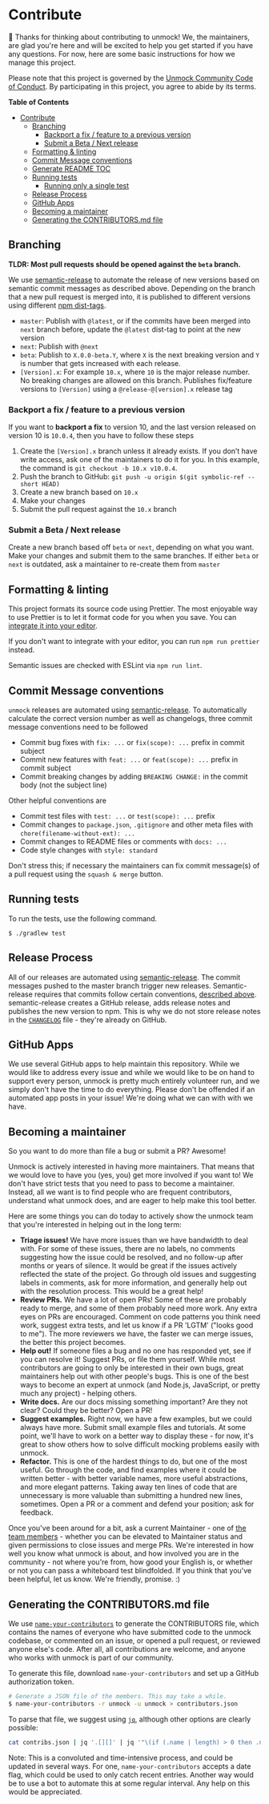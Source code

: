 # Contribute

👋 Thanks for thinking about contributing to unmock! We, the maintainers, are glad you're here and will be excited to help you get started if you have any questions. For now, here are some basic instructions for how we manage this project.

Please note that this project is governed by the [Unmock Community Code of Conduct](https://github.com/unmock/code-of-conduct). By participating in this project, you agree to abide by its terms.

**Table of Contents**

<!-- toc -->

- [Contribute](#contribute)
  - [Branching](#branching)
    - [Backport a fix / feature to a previous version](#backport-a-fix--feature-to-a-previous-version)
    - [Submit a Beta / Next release](#submit-a-beta--next-release)
  - [Formatting & linting](#formatting--linting)
  - [Commit Message conventions](#commit-message-conventions)
  - [Generate README TOC](#generate-readme-toc)
  - [Running tests](#running-tests)
    - [Running only a single test](#running-only-a-single-test)
  - [Release Process](#release-process)
  - [GitHub Apps](#github-apps)
  - [Becoming a maintainer](#becoming-a-maintainer)
  - [Generating the CONTRIBUTORS.md file](#generating-the-contributorsmd-file)

<!-- tocstop -->

## Branching

**TLDR: Most pull requests should be opened against the `beta` branch.**

We use [semantic-release](https://github.com/semantic-release/semantic-release) to automate the release of new versions based on semantic commit messages as described above. Depending on the branch that a new pull request is merged into, it is published to different versions using different [npm dist-tags](https://docs.npmjs.com/cli/dist-tag).

- `master`: Publish with `@latest`, or if the commits have been merged into `next` branch before, update the `@latest` dist-tag to point at the new version
- `next`: Publish with `@next`
- `beta`: Publish to `X.0.0-beta.Y`, where `X` is the next breaking version and `Y` is number that gets increased with each release.
- `[Version].x`: For example `10.x`, where `10` is the major release number. No breaking changes are allowed on this branch. Publishes fix/feature versions to `[Version]` using a `@release-@[version].x` release tag

### Backport a fix / feature to a previous version

If you want to **backport a fix** to version 10, and the last version released on version 10 is `10.0.4`, then you have to follow these steps

1. Create the `[Version].x` branch unless it already exists. If you don’t have write access, ask one of the maintainers to do it for you. In this example, the command is `git checkout -b 10.x v10.0.4`.
2. Push the branch to GitHub: `git push -u origin $(git symbolic-ref --short HEAD)`
3. Create a new branch based on `10.x`
4. Make your changes
5. Submit the pull request against the `10.x` branch

### Submit a Beta / Next release

Create a new branch based off `beta` or `next`, depending on what you want. Make your changes and submit them to the same branches. If either `beta` or `next` is outdated, ask a maintainer to re-create them from `master`

## Formatting & linting

This project formats its source code using Prettier. The most enjoyable way to
use Prettier is to let it format code for you when you save. You can [integrate
it into your editor][integrate prettier].

[integrate prettier]: https://prettier.io/docs/en/editors.html

If you don't want to integrate with your editor, you can run `npm run prettier`
instead.

Semantic issues are checked with ESLint via `npm run lint`.

## Commit Message conventions

`unmock` releases are automated using [semantic-release](https://github.com/semantic-release/semantic-release).
To automatically calculate the correct version number as well as changelogs,
three commit message conventions need to be followed

- Commit bug fixes with `fix: ...` or `fix(scope): ...` prefix in commit subject
- Commit new features with `feat: ...` or `feat(scope): ...` prefix in commit subject
- Commit breaking changes by adding `BREAKING CHANGE:` in the commit body
  (not the subject line)

Other helpful conventions are

- Commit test files with `test: ...` or `test(scope): ...` prefix
- Commit changes to `package.json`, `.gitignore` and other meta files with
  `chore(filename-without-ext): ...`
- Commit changes to README files or comments with `docs: ...`
- Code style changes with `style: standard`

Don't stress this; if necessary the maintainers can fix commit message(s) of a pull request using the `squash & merge` button.

## Running tests

To run the tests, use the following command.

```
$ ./gradlew test
```

## Release Process

All of our releases are automated using [semantic-release](https://github.com/semantic-release/semantic-release). The commit messages pushed to the master branch trigger new releases. Semantic-release requires that commits follow certain conventions, [described above](#commit-message-conventions). semantic-release creates a GitHub release, adds release notes and publishes the new version to npm. This is why we do not store release notes in the [`CHANGELOG`](CHANGELOG.md) file - they're already on GitHub.

## GitHub Apps

We use several GitHub apps to help maintain this repository. While we would like to address every issue and while we would like to be on hand to support every person, unmock is pretty much entirely volunteer run, and we simply don't have the time to do everything. Please don't be offended if an automated app posts in your issue! We're doing what we can with with we have.

## Becoming a maintainer

So you want to do more than file a bug or submit a PR? Awesome!

Unmock is actively interested in having more maintainers. That means that we would love to have you (yes, you) get more involved if you want to! We don't have strict tests that you need to pass to become a maintainer. Instead, all we want is to find people who are frequent contributors, understand what unmock does, and are eager to help make this tool better.

Here are some things you can do today to actively show the unmock team that you're interested in helping out in the long term:

- **Triage issues!** We have more issues than we have bandwidth to deal with. For some of these issues, there are no labels, no comments suggesting how the issue could be resolved, and no follow-up after months or years of silence. It would be great if the issues actively reflected the state of the project. Go through old issues and suggesting labels in comments, ask for more information, and generally help out with the resolution process. This would be a great help!
- **Review PRs.** We have a lot of open PRs! Some of these are probably ready to merge, and some of them probably need more work. Any extra eyes on PRs are encouraged. Comment on code patterns you think need work, suggest extra tests, and let us know if a PR 'LGTM' ("looks good to me"). The more reviewers we have, the faster we can merge issues, the better this project becomes.
- **Help out!** If someone files a bug and no one has responded yet, see if you can resolve it! Suggest PRs, or file them yourself. While most contributors are going to only be interested in their own bugs, great maintainers help out with other people's bugs. This is one of the best ways to become an expert at unmock (and Node.js, JavaScript, or pretty much any project) - helping others.
- **Write docs.** Are our docs missing something important? Are they not clear? Could they be better? Open a PR!
- **Suggest examples.** Right now, we have a few examples, but we could always have more. Submit small example files and tutorials. At some point, we'll have to work on a better way to display these - for now, it's great to show others how to solve difficult mocking problems easily with unmock.
- **Refactor.** This is one of the hardest things to do, but one of the most useful. Go through the code, and find examples where it could be written better - with better variable names, more useful abstractions, and more elegant patterns. Taking away ten lines of code that are unnecessary is more valuable than submitting a hundred new lines, sometimes. Open a PR or a comment and defend your position; ask for feedback.

Once you've been around for a bit, ask a current Maintainer - one of [the team members](https://github.com/orgs/unmock/people) - whether you can be elevated to Maintainer status and given permissions to close issues and merge PRs. We're interested in how well you know what unmock is about, and how involved you are in the community - not where you're from, how good your English is, or whether or not you can pass a whiteboard test blindfolded. If you think that you've been helpful, let us know. We're friendly, promise. :)

## Generating the CONTRIBUTORS.md file

We use [`name-your-contributors`](https://github.com/mntnr/name-your-contributors) to generate the CONTRIBUTORS file, which contains the names of everyone who have submitted code to the unmock codebase, or commented on an issue, or opened a pull request, or reviewed anyone else's code. After all, all contributions are welcome, and anyone who works with unmock is part of our community.

To generate this file, download `name-your-contributors` and set up a GitHub authorization token.

```sh
# Generate a JSON file of the members. This may take a while.
$ name-your-contributors -r unmock -u unmock > contributors.json
```

To parse that file, we suggest using [`jq`](https://stedolan.github.io/jq/), although other options are clearly possible:

```sh
cat contribs.json | jq '.[][]' | jq '"\(if (.name | length) > 0 then .name else null end) @\(.login) \(.url)"' | jq '. | tostring' | jq -s . | jq unique | jq .[] > CONTRIBUTORS.md
```

Note: This is a convoluted and time-intensive process, and could be updated in several ways. For one, `name-your-contributors` accepts a date flag, which could be used to only catch recent entries. Another way would be to use a bot to automate this at some regular interval. Any help on this would be appreciated.
